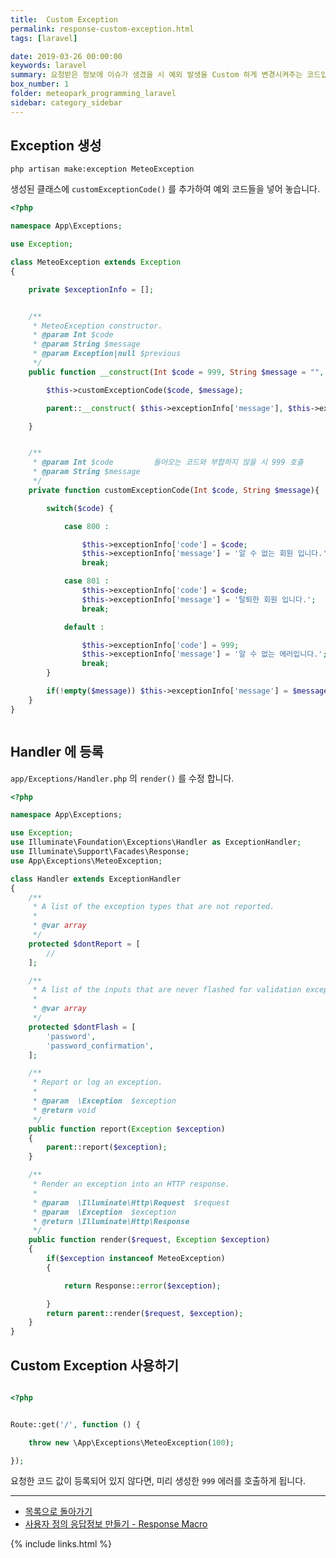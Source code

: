 ```yaml
---
title:  Custom Exception
permalink: response-custom-exception.html
tags: [laravel]

date: 2019-03-26 00:00:00
keywords: laravel
summary: 요청받은 정보에 이슈가 생겼을 시 예외 발생을 Custom 하게 변경시켜주는 코드입니다.
box_number: 1
folder: meteopark_programming_laravel
sidebar: category_sidebar
---
```


## Exception 생성 
<pre><code>php artisan make:exception MeteoException</code></pre>
 
생성된 클래스에 `customExceptionCode()` 를 추가하여 예외 코드들을 넣어 놓습니다.

```php
<?php

namespace App\Exceptions;

use Exception;

class MeteoException extends Exception
{

    private $exceptionInfo = [];


    /**
     * MeteoException constructor.
     * @param Int $code
     * @param String $message
     * @param Exception|null $previous
     */
    public function __construct(Int $code = 999, String $message = "", Exception $previous = null){

        $this->customExceptionCode($code, $message);

        parent::__construct( $this->exceptionInfo['message'], $this->exceptionInfo['code'], $previous );

    }


    /**
     * @param Int $code         들어오는 코드와 부합하지 않을 시 999 호출
     * @param String $message
     */
    private function customExceptionCode(Int $code, String $message){

        switch($code) {

            case 800 :

                $this->exceptionInfo['code'] = $code;
                $this->exceptionInfo['message'] = '알 수 없는 회원 입니다.';
                break;

            case 801 :
                $this->exceptionInfo['code'] = $code;
                $this->exceptionInfo['message'] = '탈퇴한 회원 입니다.';
                break;

            default :

                $this->exceptionInfo['code'] = 999;
                $this->exceptionInfo['message'] = '알 수 없는 에러입니다.';
                break;
        }

        if(!empty($message)) $this->exceptionInfo['message'] = $message;
    }
}



```





## Handler 에  등록 
`app/Exceptions/Handler.php` 의 `render()` 를 수정 합니다.

```php
<?php

namespace App\Exceptions;

use Exception;
use Illuminate\Foundation\Exceptions\Handler as ExceptionHandler;
use Illuminate\Support\Facades\Response;
use App\Exceptions\MeteoException;

class Handler extends ExceptionHandler
{
    /**
     * A list of the exception types that are not reported.
     *
     * @var array
     */
    protected $dontReport = [
        //
    ];

    /**
     * A list of the inputs that are never flashed for validation exceptions.
     *
     * @var array
     */
    protected $dontFlash = [
        'password',
        'password_confirmation',
    ];

    /**
     * Report or log an exception.
     *
     * @param  \Exception  $exception
     * @return void
     */
    public function report(Exception $exception)
    {
        parent::report($exception);
    }

    /**
     * Render an exception into an HTTP response.
     *
     * @param  \Illuminate\Http\Request  $request
     * @param  \Exception  $exception
     * @return \Illuminate\Http\Response
     */
    public function render($request, Exception $exception)
    {
        if($exception instanceof MeteoException)
        {

            return Response::error($exception);

        }
        return parent::render($request, $exception);
    }
}


```

## Custom Exception 사용하기 
```php

<?php


Route::get('/', function () {

    throw new \App\Exceptions\MeteoException(100);

});


```
요청한 코드 값이 등록되어 있지 않다면, 미리 생성한 `999`  에러를 호출하게 됩니다.

- - -
- [목록으로 돌아가기](https://github.com/meteopark/laravel-core)
- [사용자 정의 응답정보 만들기 - Response Macro](https://github.com/meteopark/laravel-core/blob/master/guide/response-macros.md)

{% include links.html %}